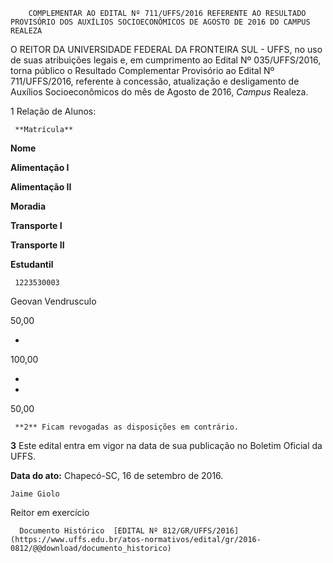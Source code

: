         COMPLEMENTAR AO EDITAL Nº 711/UFFS/2016 REFERENTE AO RESULTADO PROVISÓRIO DOS AUXÍLIOS SOCIOECONÔMICOS DE AGOSTO DE 2016 DO CAMPUS REALEZA  

O REITOR DA UNIVERSIDADE FEDERAL DA FRONTEIRA SUL - UFFS, no uso de suas atribuições legais e, em cumprimento ao Edital Nº 035/UFFS/2016, torna público o Resultado Complementar Provisório ao Edital Nº 711/UFFS/2016, referente à concessão, atualização e desligamento de Auxílios Socioeconômicos do mês de Agosto de 2016, *Campus* Realeza.

 1 Relação de Alunos:

     **Matrícula**

   **Nome**

   **Alimentação I**

   **Alimentação II**

   **Moradia**

   **Transporte I**

   **Transporte II**

   **Estudantil**

     1223530003

   Geovan Vendrusculo

   50,00

   -

   100,00

   -

   -

   50,00

     **2** Ficam revogadas as disposições em contrário.

 **3** Este edital entra em vigor na data de sua publicação no Boletim Oficial da UFFS.

  

   **Data do ato:** Chapecó-SC, 16 de setembro de 2016.   
 

    Jaime Giolo   
 Reitor em exercício 

      Documento Histórico  [EDITAL Nº 812/GR/UFFS/2016](https://www.uffs.edu.br/atos-normativos/edital/gr/2016-0812/@@download/documento_historico)     
      